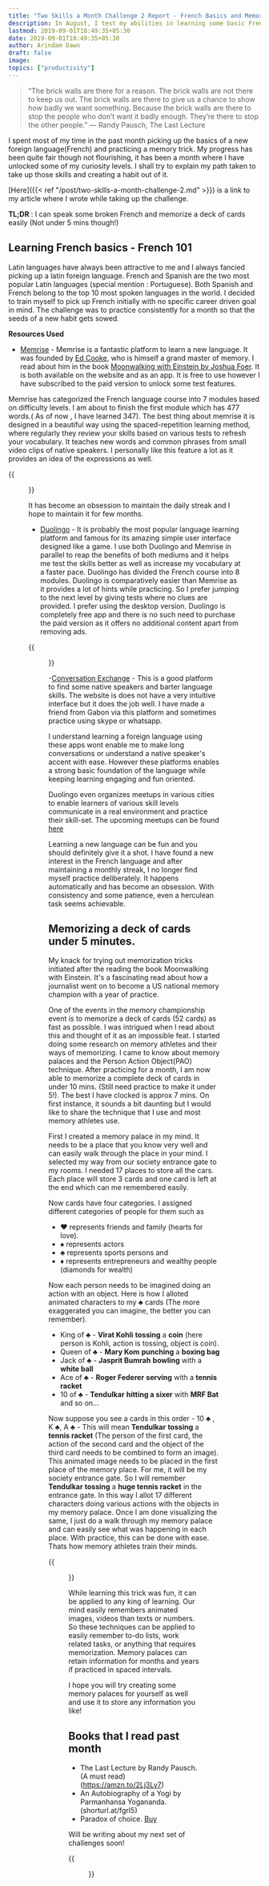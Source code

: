 ```yaml
---
title: "Two Skills a Month Challenge 2 Report - French Basics and Memorizing a deck of card in 5 mins"
description: In August, I test my abilities in learning some basic French phrases and words as well as memorizing a complete deck of cards in under 5 mins. I shall review my progress in this post.
lastmod: 2019-09-01T10:49:35+05:30
date: 2019-09-01T10:49:35+05:30
author: Arindam Dawn
draft: false
image:
topics: ["productivity"]
---
```


> “The brick walls are there for a reason. The brick walls are not there to keep us out. The brick walls are there to give us a chance to show how badly we want something. Because the brick walls are there to stop the people who don’t want it badly enough. They’re there to stop the other people.” 
> ― Randy Pausch, The Last Lecture

I spent most of my time in the past month picking up the basics of a new foreign language(French) and practicing a memory trick. My progress has been quite fair though not flourishing, it has been a month where I have unlocked some of my curiosity levels. I shall try to explain my path taken to take up those skills and creating a habit out of it.

[Here]({{< ref "/post/two-skills-a-month-challenge-2.md" >}}) is a link to my article where I wrote while taking up the challenge.

**TL;DR** : I can speak some broken French and memorize a deck of cards easily (Not under 5 mins though!)

## Learning French basics - French 101

Latin languages have always been attractive to me and I always fancied picking up a latin foreign language. French and Spanish are the two most popular Latin languages (special mention : Portuguese). Both Spanish and French belong to the top 10 most spoken languages in the world. I decided to train myself to pick up French initially with no specific career driven goal in mind. The challenge was to practice consistently for a month so that the seeds of a new habit gets sowed.

**Resources Used**

- [Memrise](https://memrise.com) - Memrise is a fantastic platform to learn a new language. It was founded by [Ed Cooke](<https://en.wikipedia.org/wiki/Ed_Cooke_(author)>), who is himself a grand master of memory. I read about him in the book [Moonwalking with Einstein by Joshua Foer](https://amzn.to/34g0OXR). It is both available on the website and as an app. It is free to use however I have subscribed to the paid version to unlock some test features.

Memrise has categorized the French language course into 7 modules based on difficulty levels. I am about to finish the first module which has 477 words.( As of now , I have learned 347). The best thing about memrise it is designed in a beautiful way using the spaced-repetition learning method, where regularly they review your skills based on various tests to refresh your vocabulary. It teaches new words and common phrases from small video clips of native speakers. I personally like this feature a lot as it provides an idea of the expressions as well.

{{<figure src= "https://lh3.googleusercontent.com/WY6zIh4Og8T7KA0B_Z0CY3HisYOaBhtJwMr2drcTMfrGgX7v0UZG5jEJcr71hPWGXOnmp2DqiWRoG2gtuvKbJ13I06ZkyQP1SNYg9bxdH-rJg34b7uee9GytTK9bk7xFZNqjWsy6Gns=w2400" caption= "My memrise dashboard" class="tc">}}

It has become an obsession to maintain the daily streak and I hope to maintain it for few months.

- [Duolingo](https://duolingo.com) - It is probably the most popular language learning platform and famous for its amazing simple user interface designed like a game. I use both Duolingo and Memrise in parallel to reap the benefits of both mediums and it helps me test the skills better as well as increase my vocabulary at a faster pace. Duolingo has divided the French course into 8 modules. Duolingo is comparatively easier than Memrise as it provides a lot of hints while practicing. So I prefer jumping to the next level by giving tests where no clues are provided. I prefer using the desktop version. Duolingo is completely free app and there is no such need to purchase the paid version as it offers no additional content apart from removing ads.

{{<figure src= "https://lh3.googleusercontent.com/ZfMcgxMc9qnm9ZVOoasV8NaPSHvYSYaLdbacjF6zjjPcbrkr2ia_nu1oMcbqKhjhhIwyqXHhbvtE1neRJ9OLEeUxoHx3p7dg7pdr9LkPVEDWIAkpFZ8AMXvuiE0UE_Mhi6HQdJ3T-gQ=w2400" caption= "My duolingo dashboard" class="tc">}}

-[Conversation Exchange](http://conversationexchange.com) - This is a good platform to find some native speakers and barter language skills. The website is does not have a very intuitive interface but it does the job well. I have made a friend from Gabon via this platform and sometimes practice using skype or whatsapp. 

I understand learning a foreign language using these apps wont enable me to make long conversations or understand a native speaker's accent with ease. However these platforms enables a strong basic foundation of the language while keeping learning engaging and fun oriented. 

Duolingo even organizes meetups in various cities to enable learners of various skill levels communicate in a real environment and practice their skill-set. 
The upcoming meetups can be found [here](https://events.duolingo.com/events/)

Learning a new language can be fun and you should definitely give it a shot. I have found a new interest in the French language and after maintaining a monthly streak, I no longer find myself practice deliberately. It happens automatically and has become an obsession. With consistency and some patience, even a herculean task seems achievable.


## Memorizing a deck of cards under 5 minutes.

My knack for trying out memorization tricks initiated after the reading the book Moonwalking with Einstein. It's a fascinating read about how a journalist went on to become a US national memory champion with a year of practice. 

One of the events in the memory championship event is to memorize a deck of cards (52 cards) as fast as possible. I was intrigued when I read about this and thought of it as an impossible feat. I started doing some research on memory athletes and their ways of memorizing. I came to know about memory palaces and the Person Action Object(PAO) technique. After practicing for a month, I am now able to memorize a complete deck of cards in under 10 mins. (Still need practice to make it under 5!). The best I have clocked is approx 7 mins. On first instance, it sounds a bit daunting but I would like to share the technique that I use and most memory athletes use.

First I created a memory palace in my mind. It needs to be a place that you know very well and can easily walk through the place in your mind. I selected my way from our society entrance gate to my rooms. I needed 17 places to store all the cars. Each place will store 3 cards and one card is left at the end which can me remembered easily.

Now cards have four categories. I assigned different categories of people for them such as 
 - ♥ represents friends and family (hearts for love).
 - ♠ represents actors
 - ♣ represents sports persons and
 - ♦ represents entrepreneurs and wealthy people (diamonds for wealth)

Now each person needs to be imagined doing an action with an object. Here is how I alloted animated characters to my ♣ cards (The more exaggerated you can imagine, the better you can remember).

- King of ♣ - **Virat Kohli** **tossing** a **coin** (here person is Kohli, action is tossing, object is coin).
- Queen of ♣ - **Mary Kom** **punching** a **boxing bag**
- Jack of ♣ - **Jasprit Bumrah** **bowling** with a **white ball**
- Ace of ♣ - **Roger Federer** **serving** with a **tennis racket**
- 10 of ♣ - **Tendulkar** **hitting a sixer** with **MRF Bat**
and so on...

Now suppose you see a cards in this order - 10 ♣ , K ♣, A ♣ - This will mean **Tendulkar** **tossing** a **tennis racket** (The person of the first card, the action of the second card and the object of the third card needs to be combined to form an image). This animated image needs to be placed in the first place of the memory place. For me, it will be my society entrance gate. So I will remember **Tendulkar** **tossing** a **huge tennis racket** in the entrance gate. In this way I allot 17 different characters doing various actions with the objects in my memory palace. Once I am done visualizing the same, I just do a walk through my memory palace and can easily see what was happening in each place. With practice, this can be done with ease. Thats how memory athletes train their minds.

{{<figure src= "https://media.giphy.com/media/26gsth2v2OD7NRbHy/giphy.gif" caption= "Imagine the racket this big :D" class="tc">}}


While learning this trick was fun, it can be applied to any king of learning. Our mind easily remembers animated images, videos than texts or numbers. So these techniques can be applied to easily remember to-do lists, work related tasks, or anything that requires memorization. Memory palaces can retain information for months and years if practiced in spaced intervals. 

I hope you will try creating some memory palaces for yourself as well and use it to store any information you like!

## Books that I read past month

- The Last Lecture by Randy Pausch. (A must read) (https://amzn.to/2Lj3Ly7)
- An Autobiography of a Yogi by Parmanhansa Yogananda. (shorturl.at/fgrI5)
- Paradox of choice. [Buy](https://amzn.to/2PAEVzp)

Will be writing about my next set of challenges soon!

{{<figure src= "https://media.giphy.com/media/A81t4BZ36I2zu/giphy.gif" caption= "With practice anything can be done" class="tc">}}
